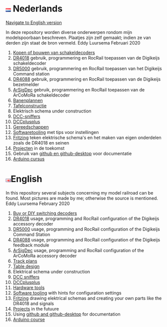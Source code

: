# ![Nederlandse vlag](./images/nl.gif) Nederlands

[Navigate to English version](#English)

In deze repository worden diverse onderwerpen rondom mijn modelspoorbaan beschreven. Plaatjes zijn zelf gemaakt; indien ze van derden zijn staat de bron vermeld.
Eddy Luursema Februari 2020

1. [Kopen of bouwen van schakeldecoders](/ByorDIYSignaldecoders/README.md)
2. [DR4018](/DR4018/README.md) gebruik, programmering en RocRail toepassen van de Digikeijs schakeldecoder     
3.  [DR5000](/DR5000/README.md) gebruik, programmering en RocRail toepassen van het Digikeijs Command station
4. [DR4088](/DR4088/README.md) gebruik, programmering en RocRail toepassen van de Digikeijs bezetmelder
5. [ArSigDec](/DCCNext/README.md) gebruik, programmering en RocRail toepassen van de ArCoMoRa schakeldecoder     
6. [Banenplannen](/Track/README.md)
7. [Tafelconstructie](/Table/README.md)
8. Elektrisch schema under construction
9. [DCC-sniffers](./DCCsniffers/README.md)
10. [DCCplusplus](./DCCplusplus/README.md)
11. [Gereedschappen](./Hardwaretooling/README.md)
12. [Softwaretooling](./Softwaretooling.md) met tips voor instellingen
13. [Fritzing](./Fritzing/README.md) teken elektrische schema's en het maken van eigen onderdelen zoals de DR4018 en seinen
14. [Projecten](./Projects.md) in de toekomst
15. Gebruik van [github en github-desktop](/Github/README.md) voor documentatie
16. [Arduino cursus](/ArduinoCourse/README.md)


# ![English flag](./images/gb.gif)English

In this repository several subjects concerning my model railroad can be found. Most pictures are made by me; otherwise the source is mentioned.
Eddy Luursema February 2020

1. [Buy or DIY  switching decoders](/ByorDIYSignaldecoders/README.md#English)
2. [DR4018](/DR4018/README.md#English) usage, programming and RocRail configuration of the Digikeijs accessory decoder   
3. [DR5000](/DR5000/README.md#English) usage, programming and RocRail configuration of the Digikeijs Command Station
4. [DR4088](/DR4088/README.md#English) usage, programming and RocRail configuration of the Digikeijs feedback module
5. [ArSigDec](/DCCNext/README.md#English) usage, programming and RocRail configuration of the ArCoMoRa accessory decoder     
6. [Track plans](/Track/README.md#English)
7. [Table design](/Table/README.md#English)
8. Elektrical schema under construction
9. [DCC sniffers](./DCCsniffers/README.md#English)
10. [DCCplusplus](./DCCplusplus/README.md#English)
11. [Hardware tools](./Hardwaretooling/README.md#English)
12. [Software tooling](./Softwaretooling.md#English) with hints for configuration settings
13. [Fritzing](./Fritzing/README.md#English) drawing elektrical schemas and creating your own parts like the DR4018 and signals
14. [Projects](./Projects.md#English) in the futuure
15. Using [github and github-desktop](/Github/README.md#English) for documentation
16. [Arduino course](/ArduinoCourse/README.md#English)
